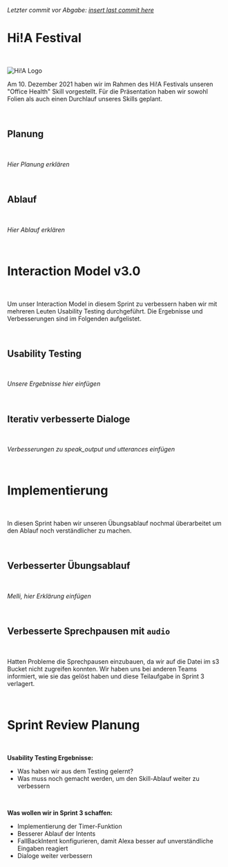 _Letzter commit vor Abgabe: [insert last commit here]()_

# Hi!A Festival
<br>

![Hi!A Logo](https://github.com/ID-Start-Winter21/start-team-10/blob/main/img-folder/hia_banner.png)

Am 10. Dezember 2021 haben wir im Rahmen des Hi!A Festivals unseren "Office Health" Skill vorgestellt. Für die Präsentation haben wir sowohl Folien als auch einen Durchlauf unseres Skills geplant.

<br>

## Planung
<br>

_Hier Planung erklären_

<br>

## Ablauf
<br>

_Hier Ablauf erklären_

<br>

# Interaction Model v3.0
<br>

Um unser Interaction Model in diesem Sprint zu verbessern haben wir mit mehreren Leuten Usability Testing durchgeführt. Die Ergebnisse und Verbesserungen sind im Folgenden aufgelistet.

<br>

## Usability Testing
<br>

_Unsere Ergebnisse hier einfügen_

<br>

## Iterativ verbesserte Dialoge
<br>

_Verbesserungen zu speak_output und utterances einfügen_

<br>

# Implementierung
<br>

In diesen Sprint haben wir unseren Übungsablauf nochmal überarbeitet um den Ablauf noch verständlicher zu machen.

<br>

## Verbesserter Übungsablauf
<br>

_Melli, hier Erklärung einfügen_

<br>

## Verbesserte Sprechpausen mit `audio`
<br>

Hatten Probleme die Sprechpausen einzubauen, da wir auf die Datei im s3 Bucket nicht zugreifen konnten. Wir haben uns bei anderen Teams informiert, wie sie das gelöst haben und diese Teilaufgabe in Sprint 3 verlagert.

<br>

# Sprint Review Planung
<br>


**Usability Testing Ergebnisse:**
- Was haben wir aus dem Testing gelernt?
- Was muss noch gemacht werden, um den Skill-Ablauf weiter zu verbessern

<br>

**Was wollen wir in Sprint 3 schaffen:**
- Implementierung der Timer-Funktion
- Besserer Ablauf der Intents
- FallBackIntent konfigurieren, damit Alexa besser auf unverständliche Eingaben reagiert
- Dialoge weiter verbessern


<br>